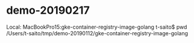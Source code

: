 # demo-20190217

Local:
MacBookPro15:gke-container-registry-image-golang t-saito$ pwd
/Users/t-saito/tmp/demo-20190112/gke-container-registry-image-golang

